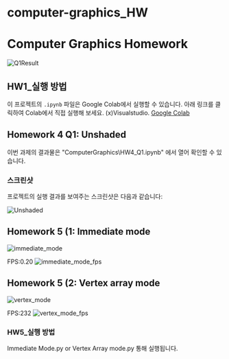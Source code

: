 # computer-graphics_HW




# Computer Graphics Homework




![Q1Result](https://github.com/WoonBong/computer-graphics_HW/assets/84709612/a240eb60-9966-42f3-9407-d2338775adf8)


## HW1_실행 방법

이 프로젝트의 `.ipynb` 파일은 Google Colab에서 실행할 수 있습니다. 아래 링크를 클릭하여 Colab에서 직접 실행해 보세요.
(x)Visualstudio.
[Google Colab](https://colab.research.google.com/)


## Homework 4 Q1: Unshaded

이번 과제의 결과물은 "ComputerGraphics\HW4_Q1.ipynb" 에서 열어 확인할 수 있습니다.


### 스크린샷
프로젝트의 실행 결과를 보여주는 스크린샷은 다음과 같습니다:

![Unshaded](https://github.com/WoonBong/computer-graphics_HW/assets/84709612/007f139e-e2cc-40f5-bf45-f9901c68287a)


## Homework 5 (1: Immediate mode
![immediate_mode](https://github.com/WoonBong/computer-graphics_HW/assets/84709612/cda516f2-ea83-44ed-af72-db18b0ebb495)

FPS:0.20
![immediate_mode_fps](https://github.com/WoonBong/computer-graphics_HW/assets/84709612/4288693d-2e8f-43b1-8ba0-c042375ef2f0)

## Homework 5 (2: Vertex array mode
![vertex_mode](https://github.com/WoonBong/computer-graphics_HW/assets/84709612/e9c73d75-d05e-47a9-8361-c2385c8946c4)

FPS:232
![vertex_mode_fps](https://github.com/WoonBong/computer-graphics_HW/assets/84709612/4c667c88-a520-4d08-913e-b112b0f6a003)
### HW5_실행 방법
Immediate Mode.py or Vertex Array mode.py 통해 실행됩니다.
